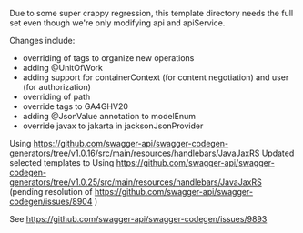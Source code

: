 Due to some super crappy regression, this template directory needs the full set even though we're only modifying 
api and apiService.

Changes include:
* overriding of tags to organize new operations
* adding @UnitOfWork
* adding support for containerContext (for content negotiation) and user (for authorization)
* overriding of path
* override tags to GA4GHV20
* adding @JsonValue annotation to modelEnum
* override javax to jakarta in jacksonJsonProvider

Using https://github.com/swagger-api/swagger-codegen-generators/tree/v1.0.16/src/main/resources/handlebars/JavaJaxRS
Updated selected templates to
Using https://github.com/swagger-api/swagger-codegen-generators/tree/v1.0.25/src/main/resources/handlebars/JavaJaxRS
(pending resolution of https://github.com/swagger-api/swagger-codegen/issues/8904 )

See https://github.com/swagger-api/swagger-codegen/issues/9893



